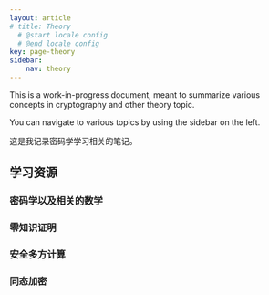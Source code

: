 ```yaml
---
layout: article
# title: Theory 
  # @start locale config
  # @end locale config
key: page-theory
sidebar:
    nav: theory
---
```


This is a work-in-progress document, meant to summarize various concepts in cryptography and other theory topic.

You can navigate to various topics by using the sidebar on the left.

这是我记录密码学学习相关的笔记。
## 学习资源

### 密码学以及相关的数学

### 零知识证明

### 安全多方计算

### 同态加密